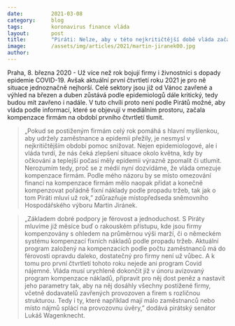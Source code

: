 ```yaml
---
date:         2021-03-08
category:     blog
tags:         koronavirus finance vláda
layout:       post
title:        "Piráti: Nelze, aby v této nejkritičtější době vláda začala utlumovat kompenzace firmám"
image:        /assets/img/articles/2021/martin-jiranek00.jpg
author:       
---
```





Praha, 8. března 2020 - Už více než rok bojují firmy i živnostníci s dopady epidemie COVID-19. Avšak aktuální první čtvrtletí roku 2021 je pro ně situace jednoznačně nejhorší. Celé sektory jsou již od Vánoc zavřené a výhled na březen a duben zůstává podle epidemiologů dále kritický, tedy budou mít zavřeno i nadále. V tuto chvíli proto není podle Pirátů možné, aby vláda podle informací, které se objevují v mediálním prostoru, začala kompenzace firmám na období prvního čtvrtletí tlumit.

> „Pokud se postiženým firmám celý rok pomáhá s hlavní myšlenkou, aby udržely zaměstnance a epidemii přežily, je nesmysl v nejkritičtějším období pomoc snižovat. Nejen epidemiologové, ale i vláda tvrdí, že nás čeká zlepšení situace okolo května, kdy by očkování a teplejší počasí měly epidemii výrazně zpomalit či utlumit. Nerozumím tedy, proč se z médií nyní dozvídáme, že vláda omezuje kompenzace firmám.  Podle mého názoru by se místo omezování financí na kompenzace firmám mělo naopak přidat a konečně kompenzovat pořádně fixní náklady podle propadu tržeb, tak jak o tom Piráti mluví už rok,” zdůrazňuje místopředseda sněmovního Hospodářského výboru Martin Jiránek.

> „Základem dobré podpory je férovost a jednoduchost. S Piráty mluvíme již měsíce buď o rakouském přístupu, kde jsou firmy kompenzovány s ohledem na průměrnou výši marží, či o německém systému kompenzací fixních nákladů podle propadu tržeb. Aktuální program založený na kompenzacích podle počtu zaměstnanců má do férovosti opravdu daleko, dostatečný pro firmy není už vůbec. A k tomu pro první čtvrtletí tohoto roku nejede ani program Covid nájemné. Vláda musí urychleně dokončit již v únoru avizovaný program kompenzace nákladů, připravit pro něj dost peněz a nastavit jeho parametry tak, aby na něj dosáhly všechny postižené firmy, včetně dodavatelů zavřených provozoven a firem s rozličnou strukturou. Tedy i ty, které například mají málo zaměstnanců nebo místo nájmů splácí na provozovnu úvěry,” dodává pirátský senátor Lukáš Wagenknecht. 
